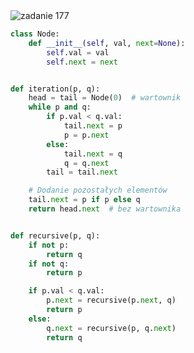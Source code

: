 <picture>
  <source srcset="../../srt/zbior_zadan/177.png" media="(prefers-color-scheme: light)">
  <source srcset="../../srt/zbior_zadan/black_177.png" media="(prefers-color-scheme: dark)">
  <img src="../../srt/zbior_zadan/black_177.png" alt="zadanie 177">
</picture>

```python
class Node:
    def __init__(self, val, next=None):
        self.val = val
        self.next = next


def iteration(p, q):
    head = tail = Node(0)  # wartownik
    while p and q:
        if p.val < q.val:
            tail.next = p
            p = p.next
        else:
            tail.next = q
            q = q.next
        tail = tail.next

    # Dodanie pozostałych elementów
    tail.next = p if p else q
    return head.next  # bez wartownika


def recursive(p, q):
    if not p:
        return q
    if not q:
        return p

    if p.val < q.val:
        p.next = recursive(p.next, q)
        return p
    else:
        q.next = recursive(p, q.next)
        return q
```